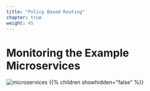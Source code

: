 ```yaml
---
title: "Policy Based Routing"
chapter: true
weight: 45
---
```


# Monitoring the Example Microservices

![microservices](/images/crystal.svg)
{{% children showhidden="false" %}}
